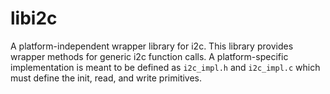 # libi2c

A platform-independent wrapper library for i2c. This library provides wrapper methods for generic i2c function calls. A platform-specific implementation is meant to be defined as `i2c_impl.h` and `i2c_impl.c` which must define the init, read, and write primitives.